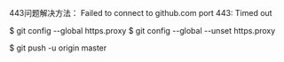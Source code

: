 443问题解决方法： Failed to connect to github.com port 443: Timed out

$ git config --global https.proxy
$ git config --global --unset https.proxy

$ git push -u origin master
